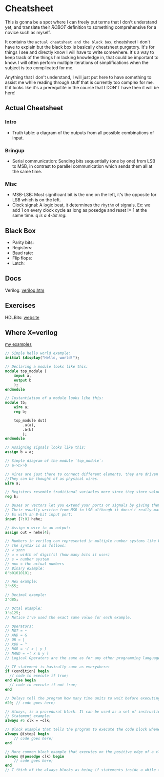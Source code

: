 # Cheatsheet

This is gonna be a spot where I can freely put terms that I don't understand yet, and translate their *ROBOT* definition to something comprehensive for a novice such as myself.

It contains the `actual cheatsheet and the black box`, cheatsheet I don't have to explain but the black box is basically cheatsheet purgatory. It's for things I see and directly know I will have to write somewhere. It's a way to keep track of the things I'm lacking knowledge in, that could be important to know. I will often perform multiple iterations of simplifications when the subject is too complicated for me.

Anything that I don't understand, I will just put here to have something to assist me while reading through stuff that is currently too complex for me.\
If it looks like it's a prerequitite in the course that I DON'T have then it will be here!

## Actual Cheatsheet

### Intro

- Truth table: a diagram of the outputs from all possible combinations of input.

### Bringup

- Serial communication: Sending bits sequentially (one by one) from LSB to MSB, in contrast to parallel communication which sends them all at the same time.

### Misc

- MSB-LSB: Most significant bit is the one on the left, it's the opposite for LSB which is on the left.
- Clock signal: A logic beat, it determines the `rhythm` of signals. Ex: we add 1 on every clock cycle as long as posedge and reset != 1 at the same time. *q is a 4-bit reg.*

## Black Box

- Parity bits: 
- Registers: 
- Baud rate: 
- Flip flops: 
- Latch: 

## Docs

Verilog: [verilog.htm](https://lateblt.tripod.com/verilog.htm)

## Exercises

HDLBits: [website](https://hdlbits.01xz.net)

## Where X=verilog
[my examples](url) 
```systemverilog
// Simple hello world example:
initial $display("Hello, world!");

// Declaring a module looks like this:
module top_module (
    input a,
    output b
    );
endmodule

// Instantiation of a module looks like this:
module tb;
    wire a;
    reg b;

    top_module dut(
        .a(a),
        .b(b)
        );
endmodule

// Assigning signals looks like this:
assign b = a;

// Simple diagram of the module `top_module`:
// a->□->b

// Wires are just there to connect different elements, they are driven by continuous assign statements or module ports. 
//They can be thought of as physical wires.
wire a;

// Registers resemble traditional variables more since they store values in memory.
reg b;

// Buses or Vectors let you extend your ports or signals by giving them a range of n-bits.
// Their usually written from MSB to LSB although it doesn't really matter.
// Ex with an 8-bit input port:
input [7:0] hehe;

// Assign n-wire to an output:
assign out = hehe[4];

// Numbers in verilog can represented in multiple number systems like hex, octal, decimal or binary.
// The syntax is as follows:
// w'snnn
// w = width of digit(s) (how many bits it uses) 
// s = number system
// nnn = the actual numbers
// Binary example:
8'b01010101;

// Hex example:
2'h55;

// Decimal example:
2'd85;

// Octal example:
3'o125;
// Notice I've used the exact same value for each example.

// Operators:
// NOT = ~
// AND = &
// OR = |
// XOR = ^
// NOR = ~( x | y )
// NAND = ~( x & y )
// Logical Operators are the same as for any other programming language.

// IF statement is basically same as everywhere:
if (condition) begin
  // code to execute if true;
end else begin
  // code to execute if not true;
end

// Delays tell the program how many time units to wait before executing a line of code. Similar to the sleep command in shell.
#20; // code goes here;

// Always, is a procedural block. It can be used as a set of instruction or as a statement.
// Statement example:
always #5 clk = ~clk;

// Block example that tells the program to execute the code block whenever the stop signal is true:
always @(stop) begin
    // code goes here;
end

// More common block example that executes on the positive edge of a clock signal/cycle:
always @(posedge clk) begin
    // code goes here;
end
// I think of the always blocks as being if statements inside a while true.


```
